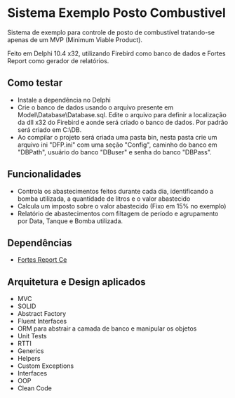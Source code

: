 # Sistema Exemplo Posto Combustivel
 Sistema de exemplo para controle de posto de combustível tratando-se apenas de um MVP (Minimum Viable Product).
 
 Feito em Delphi 10.4 x32, utilizando Firebird como banco de dados e Fortes Report como gerador de relatórios.



## Como testar
- Instale a dependência no Delphi
- Crie o banco de dados usando o arquivo presente em Model\Database\Database.sql. Edite o arquivo para definir a localização da dll x32 do Firebird e aonde será criado o banco de dados. Por padrão será criado em C:\DB.
- Ao compilar o projeto será criada uma pasta bin, nesta pasta crie um arquivo ini "DFP.ini" com uma seção "Config", caminho do banco em "DBPath", usuário do banco "DBuser" e senha do banco "DBPass".


## Funcionalidades

- Controla os abastecimentos feitos durante cada dia, identificando a bomba utilizada, a quantidade de litros e o valor abastecido
- Calcula um imposto sobre o valor abastecido (Fixo em 15% no exemplo)
- Relatório de abastecimentos com filtagem de período e agrupamento por Data, Tanque e Bomba utilizada. 



## Dependências
-  [Fortes Report Ce](https://github.com/fortesinformatica/fortesreport-ce)
## Arquitetura e Design aplicados
- MVC 
- SOLID 
- Abstract Factory
- Fluent Interfaces
- ORM para abstrair a camada de banco e manipular os objetos
- Unit Tests
- RTTI
- Generics
- Helpers
- Custom Exceptions
- Interfaces
- OOP
- Clean Code
